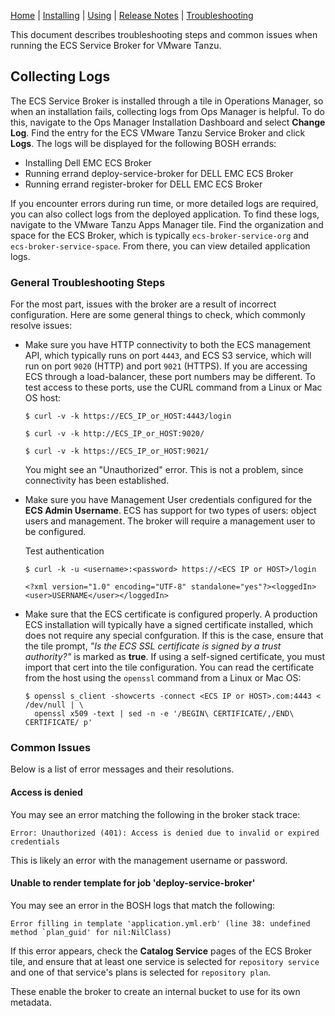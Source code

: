 [Home](index.md) | [Installing](installing.md) | [Using](usage.md) | [Release Notes](release-notes.md) | [Troubleshooting](troubleshooting.md)

This document describes troubleshooting steps and common issues when running the ECS Service Broker for VMware Tanzu.


## <a id="collecting-logs"></a> Collecting Logs

The ECS Service Broker is installed through a tile in Operations Manager, so when an installation fails, collecting logs from Ops Manager is helpful. To do this, navigate to the Ops Manager Installation Dashboard and select **Change Log**.
Find the entry for the ECS VMware Tanzu Service Broker and click
**Logs**. The logs will be displayed for the following BOSH errands:

* Installing Dell EMC ECS Broker
* Running errand deploy-service-broker for DELL EMC ECS Broker
* Running errand register-broker for DELL EMC ECS Broker

If you encounter errors during run time, or more detailed logs are required,
you can also collect logs from the deployed application. To find these logs, navigate to the VMware Tanzu Apps Manager tile. Find the organization and space for the ECS Broker, which is typically `ecs-broker-service-org` and `ecs-broker-service-space`.
From there, you can view detailed application logs.


### <a id="general-steps"></a> General Troubleshooting Steps

For the most part, issues with the broker are a result of incorrect configuration.
Here are some general things to check, which commonly resolve issues:

* Make sure you have HTTP connectivity to both the ECS management API, which typically runs on port `4443`, and ECS S3 service, which will run on port `9020` (HTTP) and port `9021` (HTTPS). If you are accessing ECS through a load-balancer, these port numbers may be different.
To test access to these ports, use the CURL command from a Linux or Mac OS host:

  ```
  $ curl -v -k https://ECS_IP_or_HOST:4443/login

  $ curl -v -k http://ECS_IP_or_HOST:9020/

  $ curl -v -k https://ECS_IP_or_HOST:9021/
  ```

  You might see an "Unauthorized" error. This is not a problem, since connectivity has been established.

* Make sure you have Management User credentials configured for the **ECS Admin Username**.
ECS has support for two types of users: object users and management. The broker will require a management user to be configured.

  Test authentication

  ```
  $ curl -k -u <username>:<password> https://<ECS IP or HOST>/login

  <?xml version="1.0" encoding="UTF-8" standalone="yes"?><loggedIn><user>USERNAME</user></loggedIn>
  ```

* Make sure that the ECS certificate is configured properly.
A production ECS installation will typically have a signed certificate
installed, which does not require any special confguration. If this is the case,
ensure that the tile prompt, _"Is the ECS SSL certificate is signed by a trust
authority?"_ is marked as **true**.
If using a self-signed certificate, you must import that cert into the tile
configuration. You can read the certificate from the host using the `openssl` command from a Linux or Mac OS:

  ```
  $ openssl s_client -showcerts -connect <ECS IP or HOST>.com:4443 < /dev/null | \
    openssl x509 -text | sed -n -e '/BEGIN\ CERTIFICATE/,/END\ CERTIFICATE/ p'
  ```

### <a id="common-issues"></a> Common Issues

Below is a list of error messages and their resolutions.

#### Access is denied

You may see an error matching the following in the broker stack trace:

```
Error: Unauthorized (401): Access is denied due to invalid or expired credentials
```

This is likely an error with the management username or password.

#### Unable to render template for job 'deploy-service-broker'

You may see an error in the BOSH logs that match the following:

```
Error filling in template 'application.yml.erb' (line 38: undefined method `plan_guid' for nil:NilClass)
```

If this error appears, check the **Catalog Service** pages of the ECS Broker tile,
and ensure that at least one service is selected for `repository service`
and one of that service's plans is selected for `repository plan`.

These enable the broker to create an internal bucket to use for
its own metadata.
